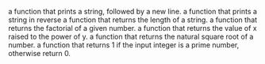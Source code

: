 a function that prints a string, followed by a new line.
a function that prints a string in reverse
a function that returns the length of a string.
a function that returns the factorial of a given number.
a function that returns the value of x raised to the power of y.
a function that returns the natural square root of a number.
 a function that returns 1 if the input integer is a prime number, otherwise return 0.
